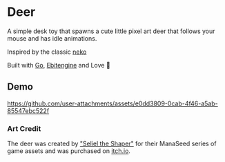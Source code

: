 # Deer

A simple desk toy that spawns a cute little pixel art deer that follows your mouse and has idle animations.

Inspired by the classic [neko](https://en.wikipedia.org/wiki/Neko_(software))

Built with [Go](https://go.dev), [Ebitengine](https://github.com/hajimehoshi/ebiten) and Love 💜

## Demo

https://github.com/user-attachments/assets/e0dd3809-0cab-4f46-a5ab-85547ebc522f


### Art Credit

The deer was created by ["Seliel the Shaper"](https://seliel-the-shaper.itch.io/) for their ManaSeed series of game assets and was purchased on [itch.io](https://seliel-the-shaper.itch.io/animated-deer).
